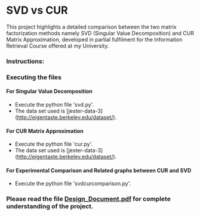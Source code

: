 # SVD vs CUR

This project highlights a detailed comparison between the two matrix factorization methods namely SVD (Singular Value Decomposition) and CUR Matrix Approximation, developed in partial fulfilment for the Information Retrieval Course offered at my University.

### Instructions:

### Executing the files

#### For Singular Value Decomposition
* Execute the python file 'svd.py'.
* The data set used is [jester-data-3] (http://eigentaste.berkeley.edu/dataset/).

#### For CUR Matrix Approximation
* Execute the python file 'cur.py'.
* The data set used is [jester-data-3] (http://eigentaste.berkeley.edu/dataset/).

#### For Experimental Comparison and Related graphs between CUR and SVD
* Execute the python file 'svdcurcomparison.py'.

### Please read the file [Design_Document.pdf](https://drive.google.com/open?id=0BzNf9u6dqAlhemNuWDcwVlVnWk0) for complete understanding of the project.  
